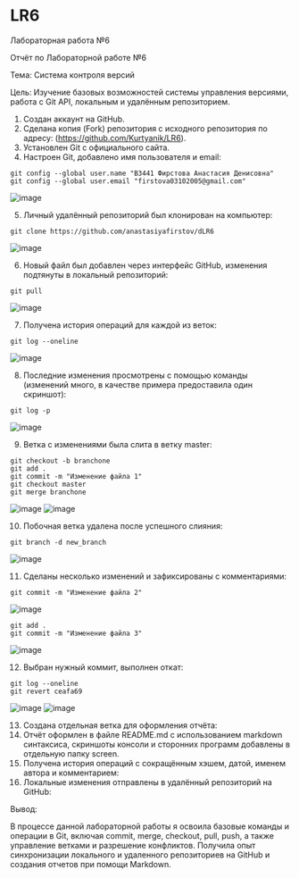 # LR6
Лабораторная работа №6

Отчёт по Лабораторной работе №6

Тема: Система контроля версий

Цель: Изучение базовых возможностей системы управления версиями, работа с Git API, локальным и удалённым репозиторием.

1. Создан аккаунт на GitHub.
2. Сделана копия (Fork) репозитория с исходного репозитория по адресу: (https://github.com/Kurtyanik/LR6).
3. Установлен Git с официального сайта.
4. Настроен Git, добавлено имя пользователя и email:

```
git config --global user.name "В3441 Фирстова Анастасия Денисовна"
git config --global user.email "firstova03102005@gmail.com"
```

![image](https://github.com/user-attachments/assets/e1ef8bdf-1c99-4abe-99f8-663e487c0418)

5. Личный удалённый репозиторий был клонирован на компьютер:

```
git clone https://github.com/anastasiyafirstov/dLR6
```

![image](https://github.com/user-attachments/assets/a2af5f01-c4a1-4e76-9846-b2a1759e5503)


6. Новый файл был добавлен через интерфейс GitHub, изменения подтянуты в локальный репозиторий:

```
git pull
```

![image](https://github.com/user-attachments/assets/cd8639d2-9416-4b7c-993a-e1541bc634bd)


7. Получена история операций для каждой из веток:

```
git log --oneline
```

![image](https://github.com/user-attachments/assets/17076a60-1956-446a-923b-2a03ba290492)


8. Последние изменения просмотрены с помощью команды (изменений много, в качестве примера предоставила один скриншот):

```
git log -p 
```

![image](https://github.com/user-attachments/assets/aed57671-68c6-4b76-a632-0aa4227067f6)


9. Ветка с изменениями была слита в ветку master:

```
git checkout -b branchone
git add .
git commit -m "Изменение файла 1"
git checkout master
git merge branchone
```

![image](https://github.com/user-attachments/assets/38f3414b-5d0c-42cc-a542-e3958480bc9d)
![image](https://github.com/user-attachments/assets/56e9d11d-f951-4333-9bf8-7e74be636a03)



10. Побочная ветка удалена после успешного слияния:

```
git branch -d new_branch
```

![image](https://github.com/user-attachments/assets/b1e8431c-31ff-49d5-b161-906479c0a941)


11. Сделаны несколько изменений и зафиксированы с комментариями:

```git add .
git commit -m "Изменение файла 2"
```

![image](https://github.com/user-attachments/assets/b161107a-5dd1-4cf9-a141-912a6f26a335)

```
git add .
git commit -m "Изменение файла 3"
```

![image](https://github.com/user-attachments/assets/c689235d-a0fd-4700-b915-060e981e1c3d)

12. Выбран нужный коммит, выполнен откат:

```
git log --oneline
git revert ceafa69
```

![image](https://github.com/user-attachments/assets/81f22810-6ccb-4eee-ae92-210665c48c52)
![image](https://github.com/user-attachments/assets/44fc7080-9043-46a9-affc-b815e1ce2eba)


13. Создана отдельная ветка для оформления отчёта:
14. Отчёт оформлен в файле README.md с использованием markdown синтаксиса, cкриншоты консоли и сторонних программ добавлены в отдельную папку screen.
15. Получена история операций с сокращённым хэшем, датой, именем автора и комментарием:
16. Локальные изменения отправлены в удалённый репозиторий на GitHub:

Вывод:

В процессе данной лабораторной работы я освоила базовые команды и операции в Git, включая commit, merge, checkout, pull, push, а также управление ветками и разрешение конфликтов. Получила опыт синхронизации локального и удаленного репозиториев на GitHub и создания отчетов при помощи Markdown.
